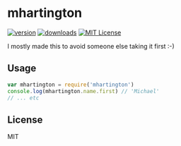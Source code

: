 # mhartington

[![version](https://img.shields.io/npm/v/mhartington.svg?style=flat-square)](http://npm.im/mhartington)
[![downloads](https://img.shields.io/npm/dm/mhartington.svg?style=flat-square)](http://npm-stat.com/charts.html?package=mhartington&from=2015-08-01)
[![MIT License](https://img.shields.io/npm/l/mhartington.svg?style=flat-square)](http://opensource.org/licenses/MIT)

I mostly made this to avoid someone else taking it first :-)

## Usage

```javascript
var mhartington = require('mhartington')
console.log(mhartington.name.first) // 'Michael'
// ... etc
```

## License

MIT

